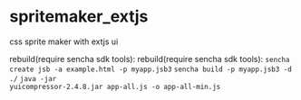 spritemaker_extjs
=================

css sprite maker with extjs ui

rebuild(require sencha sdk tools):
rebuild(require sencha sdk tools):
<code>sencha create jsb -a example.html -p myapp.jsb3</code>
<code>sencha build -p myapp.jsb3 -d ./</code>
<code>java -jar yuicompressor-2.4.8.jar app-all.js -o app-all-min.js</code>

